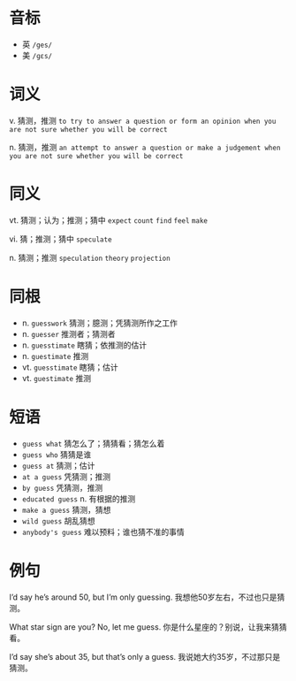 # 音标

- 英 `/ges/`
- 美 `/ɡɛs/`

# 词义

v. 猜测，推测
`to try to answer a question or form an opinion when you are not sure whether you will be correct`

n. 猜测，推测
`an attempt to answer a question or make a judgement when you are not sure whether you will be correct`

# 同义

vt. 猜测；认为；推测；猜中
`expect` `count` `find` `feel` `make`

vi. 猜；推测；猜中
`speculate`

n. 猜测；推测
`speculation` `theory` `projection`

# 同根

- n. `guesswork` 猜测；臆测；凭猜测所作之工作
- n. `guesser` 推测者；猜测者
- n. `guesstimate` 瞎猜；依推测的估计
- n. `guestimate` 推测
- vt. `guesstimate` 瞎猜；估计
- vt. `guestimate` 推测

# 短语

- `guess what` 猜怎么了；猜猜看；猜怎么着
- `guess who` 猜猜是谁
- `guess at` 猜测；估计
- `at a guess` 凭猜测；推测
- `by guess` 凭猜测，推测
- `educated guess` n. 有根据的推测
- `make a guess` 猜测，猜想
- `wild guess` 胡乱猜想
- `anybody's guess` 难以预料；谁也猜不准的事情

# 例句

I’d say he’s around 50, but I’m only guessing.
我想他50岁左右，不过也只是猜测。

What star sign are you? No, let me guess.
你是什么星座的？别说，让我来猜猜看。

I’d say she’s about 35, but that’s only a guess.
我说她大约35岁，不过那只是猜测。


